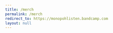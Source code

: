 ```yaml
---
title: /merch
permalink: /merch
redirect_to: https://monopohlisten.bandcamp.com
layout: null
---
```

